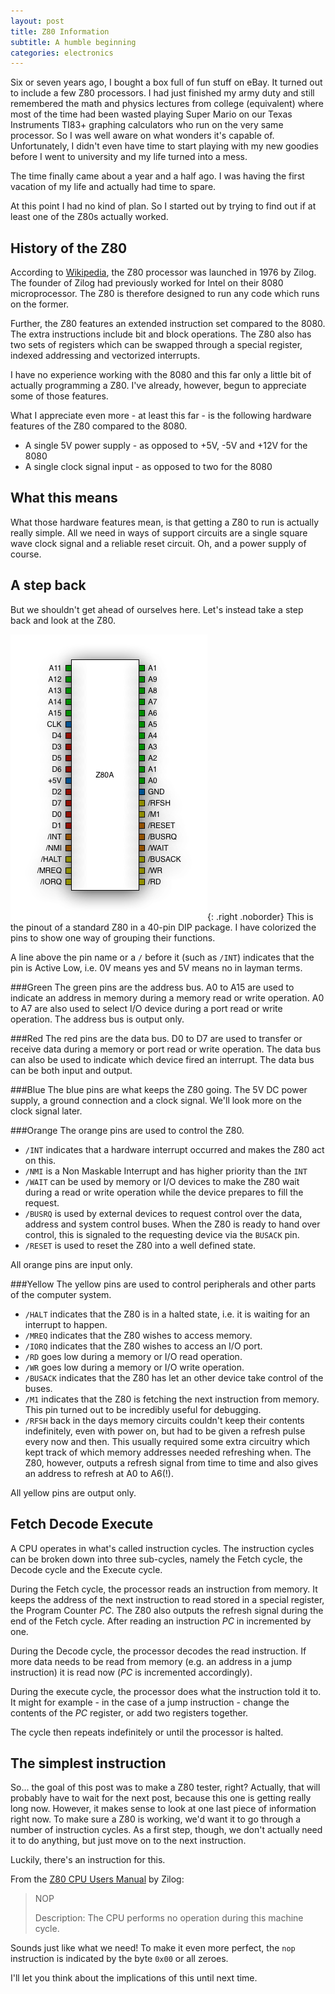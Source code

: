 ```yaml
---
layout: post
title: Z80 Information
subtitle: A humble beginning
categories: electronics
---
```


Six or seven years ago, I bought a box full of fun stuff on eBay. It
turned out to include a few Z80 processors. I had just finished my army
duty and still remembered the math and physics lectures from college
(equivalent) where most of the time had been wasted playing Super Mario
on our Texas Instruments TI83+ graphing calculators who run on the very
same processor. So I was well aware on what wonders it's capable of.
Unfortunately, I didn't even have time to start playing with my new
goodies before I went to university and my life turned into a mess.

The time finally came about a year and a half ago. I was having the
first vacation of my life and actually had time to spare.

At this point I had no kind of plan. So I started out by trying to find
out if at least one of the Z80s actually worked.

History of the Z80
------------------
According to [Wikipedia](http://en.wikipedia.org/wiki/Zilog_Z80),
the Z80 processor was launched in 1976 by Zilog. The founder of Zilog
had previously worked for Intel on their 8080 microprocessor. The Z80
is therefore designed to run any code which runs on the former.

Further, the Z80 features an extended instruction set compared to the
8080. The extra instructions include bit and block operations.
The Z80 also has two sets of registers which can be swapped through a
special register, indexed addressing and vectorized interrupts.

I have no experience working with the 8080 and this far only a little
bit of actually programming a Z80. I've already, however, begun to
appreciate some of those features.

What I appreciate even more - at least this far - is the following
hardware features of the Z80 compared to the 8080.
- A single 5V power supply - as opposed to +5V, -5V and +12V for the 8080
- A single clock signal input - as opposed to two for the 8080

What this means
---------------
What those hardware features mean, is that getting a Z80 to run is
actually really simple. All we need in ways of support circuits are a
single square wave clock signal and a reliable reset circuit. Oh, and a
power supply of course.

A step back
-----------
But we shouldn't get ahead of ourselves here. Let's instead take a step
back and look at the Z80.

![Z80 pinout](/media/img/z80_pinout2.png){: .right .noborder}
This is the pinout of a standard Z80 in a 40-pin DIP package. I have
colorized the pins to show one way of grouping their functions.

A line above the pin name or a `/` before it (such as `/INT`) indicates
that the pin is Active Low, i.e. 0V means yes and 5V means no in layman
terms.

###Green
The green pins are the address bus. A0 to A15 are used to indicate an
address in memory during a memory read or write operation. A0 to A7 are
also used to select I/O device during a port read or write operation.
The address bus is output only.

###Red
The red pins are the data bus. D0 to D7 are used to transfer or receive
data during a memory or port read or write operation. The data bus can
also be used to indicate which device fired an interrupt. The data bus
can be both input and output.

###Blue
The blue pins are what keeps the Z80 going. The 5V DC power supply,
a ground connection and a clock signal. We'll look more on the clock
signal later.

###Orange
The orange pins are used to control the Z80.

- `/INT` indicates that a hardware interrupt occurred and makes the Z80
act on this.
- `/NMI` is a Non Maskable Interrupt and has higher priority than the `INT`
- `/WAIT` can be used by memory or I/O devices to make the Z80 wait
during a read or write operation while the device prepares to fill the
request.
- `/BUSRQ` is used by external devices to request control over the data,
address and system control buses. When the Z80 is ready to hand over
control, this is signaled to the requesting device via the `BUSACK`
pin.
- `/RESET` is used to reset the Z80 into a well defined state.

All orange pins are input only.

###Yellow
The yellow pins are used to control peripherals and other parts of the
computer system.

- `/HALT` indicates that the Z80 is in a halted state, i.e. it is waiting
for an interrupt to happen.
- `/MREQ` indicates that the Z80 wishes to access memory.
- `/IORQ` indicates that the Z80 wishes to access an I/O port.
- `/RD` goes low during a memory or I/O read operation.
- `/WR` goes low during a memory or I/O write operation.
- `/BUSACK` indicates that the Z80 has let an other device take control
of the buses.
- `/M1` indicates that the Z80 is fetching the next instruction from
memory. This pin turned out to be incredibly useful for debugging.
- `/RFSH` back in the days memory circuits couldn't keep their contents
indefinitely, even with power on, but had to be given a refresh pulse
every now and then. This usually required some extra circuitry which
kept track of which memory addresses needed refreshing when. The Z80,
however, outputs a refresh signal from time to time and also gives an
address to refresh at A0 to A6(!).

All yellow pins are output only.

Fetch Decode Execute
--------------------
A CPU operates in what's called instruction cycles. The instruction
cycles can be broken down into three sub-cycles, namely the Fetch cycle,
the Decode cycle and the Execute cycle.

During the Fetch cycle, the processor reads an instruction from memory.
It keeps the address of the next instruction to read stored in a special
register, the Program Counter _PC_. The Z80 also outputs the refresh
signal during the end of the Fetch cycle. After reading an instruction
_PC_ in incremented by one.

During the Decode cycle, the processor decodes the read instruction.
If more data needs to be read from memory (e.g. an address in a jump
instruction) it is read now (_PC_ is incremented accordingly).

During the execute cycle, the processor does what the instruction told
it to. It might for example - in the case of a jump instruction - change
the contents of the _PC_ register, or add two registers together.

The cycle then repeats indefinitely or until the processor is halted.

The simplest instruction
------------------------
So... the goal of this post was to make a Z80 tester, right? Actually,
that will probably have to wait for the next post, because this one is
getting really long now. However, it makes sense to look at one last
piece of information right now. To make sure a Z80 is working, we'd
want it to go through a number of instruction cycles. As a first step,
though, we don't actually need it to do anything, but just move on to
the next instruction.

Luckily, there's an instruction for this.

From the [Z80 CPU Users Manual](http://www.z80.info/zip/z80cpu_um.pdf) by Zilog:
> NOP
>
> Description: The CPU performs no operation during this machine cycle.

Sounds just like what we need! To make it even more perfect, the `nop`
instruction is indicated by the byte `0x00` or all zeroes.

I'll let you think about the implications of this until next time.

